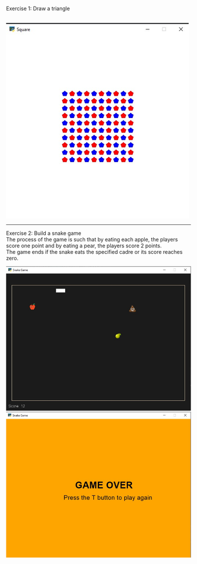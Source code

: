 <div >
  <p>Exercise 1: Draw a triangle</p>
  <br>
  <img src="https://github.com/sharifnezhad/python-workout/blob/main/Assignment11/screen-shot-git/image11.jpg">
    <hr>
    <p>Exercise 2: Build a snake game<br>
The process of the game is such that by eating each apple, the players score one point and by eating a pear, the players score 2 points.<br>
The game ends if the snake eats the specified cadre or its score reaches zero.</p>
   <img src="https://github.com/sharifnezhad/python-workout/blob/main/Assignment11/screen-shot-git/image2.jpg">
    <img src="https://github.com/sharifnezhad/python-workout/blob/main/Assignment11/screen-shot-git/image3.jpg">
</div>
  
  
